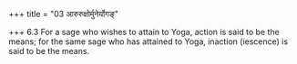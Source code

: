 +++
title = "03 आरुरुक्षोर्मुनेर्योगङ्"

+++
6.3 For a sage who wishes to attain to Yoga, action is said to be the
means; for the same sage who has attained to Yoga, inaction (iescence)
is said to be the means.
